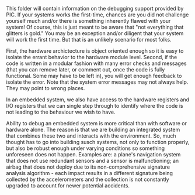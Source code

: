 This folder will contain information on the debugging support provided by PIC. If your systems works the first-time, chances are you did not challenge yourself much and/or there is something inherently flawed with your system! Of course, this is just meant to be aware that "not everything that glitters is gold." You may be an exception and/or diligent that your system will work the first time. But that is an unlikely scenario for most folks. 

First, the hardware archictecture is object oriented enough so it is easy to isolate the errant behavior to the hardware module level. Second, if the code is written in a modular fashion with many error checks and messages (that you can remove later, or comment out, once the code is fully functional. Some may have to be left in), you will get enough feedback to isolate the error. Note that the system error messages may not always help. They may point to wrong places.

In an embedded system, we also have access to the hardware registers and I/O registers that we can single step through to identify where the code is not leading to the behaviour we wish to have. 

Ability to debug an embedded system is more critical than with software or hardware alone. The reason is that we are building an integrated system that combines these two and interacts with the environment. So, much thought has to go into building susch systems, not only to function properly, but also be robust enough under varying conditions so something unforeseen does not happen. Examples are: a plane's navigation system that does not use redundant sensors and a sensor is malfunctioning; an airbag that does not deploy due to its non-comprehensive signature analysis algorithm - each impact results in a different signature being collected by the accelerometers and the collection is not constantly upgraded to account for newer potential accidents. 
